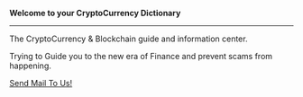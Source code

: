 <!-- TITLE: CryptoCoinPedia -->
<!-- SUBTITLE: Your Guide to the CryptoCurrency World! -->



 **Welcome to your CryptoCurrency Dictionary**

-----




The CryptoCurrency & Blockchain guide and information center.

Trying to Guide you to the new era of Finance and prevent scams from happening.







<link rel="stylesheet" href="https://cdnjs.cloudflare.com/ajax/libs/font-awesome/4.7.0/css/font-awesome.min.css">

<a href="mailto:kaanbursa9@gmail.com?Subject=Hello%20again" target="_top">
<i class="fa fa-email"></i>Send Mail To Us!</a>

